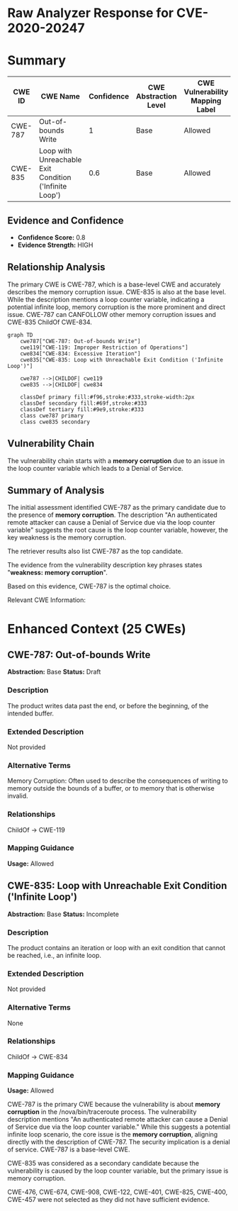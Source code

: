 # Raw Analyzer Response for CVE-2020-20247

# Summary
| CWE ID | CWE Name | Confidence | CWE Abstraction Level | CWE Vulnerability Mapping Label | CWE-Vulnerability Mapping Notes |
|---|---|---|---|---|---|
| CWE-787 | Out-of-bounds Write | 1 | Base | Allowed | Primary CWE |
| CWE-835 | Loop with Unreachable Exit Condition ('Infinite Loop') | 0.6 | Base | Allowed | Secondary Candidate |

## Evidence and Confidence

*   **Confidence Score:** 0.8
*   **Evidence Strength:** HIGH

## Relationship Analysis
The primary CWE is CWE-787, which is a base-level CWE and accurately describes the memory corruption issue. CWE-835 is also at the base level. While the description mentions a loop counter variable, indicating a potential infinite loop, memory corruption is the more prominent and direct issue. CWE-787 can CANFOLLOW other memory corruption issues and CWE-835 ChildOf CWE-834.

```mermaid
graph TD
    cwe787["CWE-787: Out-of-bounds Write"]
    cwe119["CWE-119: Improper Restriction of Operations"]
    cwe834["CWE-834: Excessive Iteration"]
    cwe835["CWE-835: Loop with Unreachable Exit Condition ('Infinite Loop')"]

    cwe787 -->|CHILDOF| cwe119
    cwe835 -->|CHILDOF| cwe834
    
    classDef primary fill:#f96,stroke:#333,stroke-width:2px
    classDef secondary fill:#69f,stroke:#333
    classDef tertiary fill:#9e9,stroke:#333
    class cwe787 primary
    class cwe835 secondary
```

## Vulnerability Chain
The vulnerability chain starts with a **memory corruption** due to an issue in the loop counter variable which leads to a Denial of Service.

## Summary of Analysis
The initial assessment identified CWE-787 as the primary candidate due to the presence of **memory corruption**. The description "An authenticated remote attacker can cause a Denial of Service due via the loop counter variable" suggests the root cause is the loop counter variable, however, the key weakness is the memory corruption.

The retriever results also list CWE-787 as the top candidate.

The evidence from the vulnerability description key phrases states "**weakness:** **memory corruption**".

Based on this evidence, CWE-787 is the optimal choice.

Relevant CWE Information:

# Enhanced Context (25 CWEs)

## CWE-787: Out-of-bounds Write
**Abstraction:** Base
**Status:** Draft

### Description
The product writes data past the end, or before the beginning, of the intended buffer.

### Extended Description
Not provided

### Alternative Terms
Memory Corruption: Often used to describe the consequences of writing to memory outside the bounds of a buffer, or to memory that is otherwise invalid.

### Relationships
ChildOf -> CWE-119

### Mapping Guidance
**Usage:** Allowed

## CWE-835: Loop with Unreachable Exit Condition ('Infinite Loop')
**Abstraction:** Base
**Status:** Incomplete

### Description
The product contains an iteration or loop with an exit condition that cannot be reached, i.e., an infinite loop.

### Extended Description
Not provided

### Alternative Terms
None

### Relationships
ChildOf -> CWE-834

### Mapping Guidance
**Usage:** Allowed

CWE-787 is the primary CWE because the vulnerability is about **memory corruption** in the /nova/bin/traceroute process. The vulnerability description mentions "An authenticated remote attacker can cause a Denial of Service due via the loop counter variable." While this suggests a potential infinite loop scenario, the core issue is the **memory corruption**, aligning directly with the description of CWE-787. The security implication is a denial of service. CWE-787 is a base-level CWE.

CWE-835 was considered as a secondary candidate because the vulnerability is caused by the loop counter variable, but the primary issue is memory corruption.

CWE-476, CWE-674, CWE-908, CWE-122, CWE-401, CWE-825, CWE-400, CWE-457 were not selected as they did not have sufficient evidence.